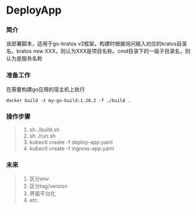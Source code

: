 # DeployApp #
### 简介 ###
该部署脚本，适用于go-kratos v2框架。构建时根据询问输入对应的kratos目录名。kratos new XXX，则认为XXX是项目名称。cmd目录下的一级子目录名，则认为是服务名称

### 准备工作 ###
在需要构建go应用的宿主机上执行
```
docker build -t my-go-build:1.20.2 -f ./build .
```

### 操作步骤 ###
>1. sh ./build.sh
>2. sh ./run.sh
>3. kubectl create -f deploy-app.yaml
>4. kubectl create -f ingress-app.yaml

### 未来 ###
>1. 区分env
>2. 区分tag/version
>3. 界面平台化
>4. etc.